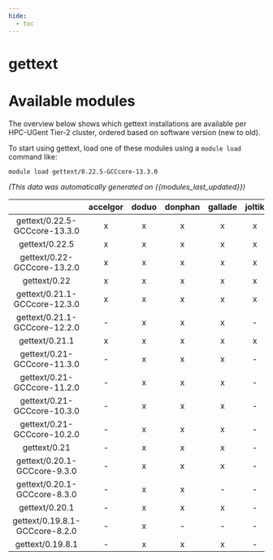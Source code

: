 ```yaml
---
hide:
  - toc
---
```


gettext
=======

# Available modules


The overview below shows which gettext installations are available per HPC-UGent Tier-2 cluster, ordered based on software version (new to old).

To start using gettext, load one of these modules using a `module load` command like:

```shell
module load gettext/0.22.5-GCCcore-13.3.0
```

*(This data was automatically generated on {{modules_last_updated}})*  

| |accelgor|doduo|donphan|gallade|joltik|shinx|skitty|
| :---: | :---: | :---: | :---: | :---: | :---: | :---: | :---: |
|gettext/0.22.5-GCCcore-13.3.0|x|x|x|x|x|x|x|
|gettext/0.22.5|x|x|x|x|x|x|x|
|gettext/0.22-GCCcore-13.2.0|x|x|x|x|x|x|x|
|gettext/0.22|x|x|x|x|x|x|x|
|gettext/0.21.1-GCCcore-12.3.0|x|x|x|x|x|x|x|
|gettext/0.21.1-GCCcore-12.2.0|-|x|x|x|-|x|-|
|gettext/0.21.1|x|x|x|x|x|x|x|
|gettext/0.21-GCCcore-11.3.0|-|x|x|x|-|x|-|
|gettext/0.21-GCCcore-11.2.0|-|x|x|x|-|x|-|
|gettext/0.21-GCCcore-10.3.0|-|x|x|x|-|-|-|
|gettext/0.21-GCCcore-10.2.0|-|x|x|x|-|-|-|
|gettext/0.21|-|x|x|x|-|x|-|
|gettext/0.20.1-GCCcore-9.3.0|-|x|x|x|-|-|-|
|gettext/0.20.1-GCCcore-8.3.0|-|x|x|-|-|-|-|
|gettext/0.20.1|-|x|x|x|-|-|-|
|gettext/0.19.8.1-GCCcore-8.2.0|-|x|-|-|-|-|-|
|gettext/0.19.8.1|-|x|x|x|-|-|-|

